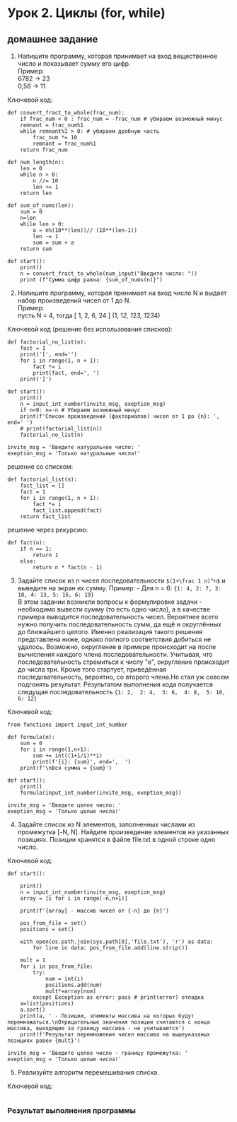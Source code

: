# Урок 2. Циклы (for, while)
## домашнее задание   

1) Напишите программу, которая принимает на вход вещественное число и показывает сумму его цифр.  
Пример:  
6782 -> 23  
0,56 -> 11   
  
Ключевой код:
```
def convert_fract_to_whole(frac_num):
    if frac_num < 0 : frac_num = -frac_num # убираем возможный минус
    remnant = frac_num%1
    while remnant%1 > 0: # убираем дробную часть
        frac_num *= 10 
        remnant = frac_num%1
    return frac_num
        
def num_length(n): 
    len = 0
    while n > 0:
        n //= 10
        len += 1
    return len

def sum_of_nums(len):
    sum = 0
    n=len
    while len > 0:
        a = n%(10**(len))// (10**(len-1))
        len -= 1
        sum = sum + a
    return sum

def start():
    print()
    n = convert_fract_to_whole(num_input("Введите число: "))
    print (f"Сумма цифр равна: {sum_of_nums(n)}")
```
2) Напишите программу, которая принимает на вход число N и выдает набор произведений чисел от 1 до N.  
Пример:  
пусть N = 4, тогда [ 1, 2, 6, 24 ] (1, 1*2, 1*2*3, 1*2*3*4)  

Ключевой код (решение без использования списков):
```
def factorial_no_list(n):
    fact = 1
    print('[', end='')
    for i in range(1, n + 1):
        fact *= i
        print(fact, end=', ')
    print(']')

def start():
    print()
    n = input_int_number(invite_msg, exeption_msg)
    if n<0: n=-n # Убираем возможный минус
    print(f'Список произведений (факториалов) чисел от 1 до {n}: ', end=' ')
    # print(factorial_list(n))
    factorial_no_list(n)

invite_msg = 'Введите натуральное число: '
exeption_msg = 'Только натуральные числа!'
```
решение со списком:
```
def factorial_list(n):
    fact_list = []
    fact = 1
    for i in range(1, n + 1):
        fact *= i
        fact_list.append(fact)
    return fact_list
```
решение через рекурсию:
```
def fact(n):
    if n == 1:
        return 1
    else:
        return n * fact(n - 1)
```
3) Задайте список из n чисел последовательности ```$(1+\frac 1 n)^n$``` и выведите на экран их сумму. Пример: - Для n = 6: ```{1: 4, 2: 7, 3: 10, 4: 13, 5: 16, 6: 19}```  
В этом задании возникли вопросы к формулировке задачи - необходимо вывести сумму (то есть одно число), а в качестве примера выводится последовательность чисел. Вероятнее всего нужно получить последовательность сумм, да ещё и округлённых до ближайшего целого. Именно реализация такого решения представлена ниже, однако полного соответствия добиться не удалось. Возможно, округление в примере происходит на после вычисления каждого члена последовательности. Учитывая, что последовательность стремиться к числу "e", округление происходит до числа три. Кроме того стартует, приведённая последовательность, вероятно, со второго члена.Не стал уж совсем подгонять результат. Результатом выполнения кода получается следущая последовательность ```{1: 2,  2: 4,  3: 6,  4: 8,  5: 10,  6: 12}```

Ключевой код:
```
from functions import input_int_number

def formula(n):
    sum = 0
    for i in range(1,n+1):        
        sum += int((1+1/i)**i)
        print(f'{i}: {sum}', end=',  ')
    print(f'\nВся сумма = {sum}')

def start():
    print()
    formula(input_int_number(invite_msg, exeption_msg))   

invite_msg = 'Введите целое число: '
exeption_msg = 'Только целые числа!'

```
4) Задайте список из N элементов, заполненных числами из промежутка [-N, N]. Найдите произведение элементов на указанных позициях. Позиции хранятся в файле file.txt в одной строке одно число.  

Ключевой код:
```
def start():

    print()
    n = input_int_number(invite_msg, exeption_msg)
    array = [i for i in range(-n,n+1)]

    print(f'{array} - массив чисел от {-n} до {n}')

    pos_from_file = set()
    positions = set() 
    
    with open(os.path.join(sys.path[0],'file.txt'), 'r') as data: 
        for line in data: pos_from_file.add(line.strip())

    mult = 1
    for i in pos_from_file:
        try: 
            num = int(i)
            positions.add(num)
            mult*=array[num]
        except Exception as error: pass # print(error) отладка
    a=list(positions)
    a.sort()
    print(a, ' - Позиции, элементы массива на которых будут перемножаться.\nОтрицательные значения позиции считаются с конца массива, выходящие за границу массива - не учитываются')
    print(f'Результат перемножения чисел массива на вышеуказаных позициях равен {mult}')

invite_msg = 'Введите целое число - границу промежутка: '
exeption_msg = 'Только целые числа!'

```
5) Реализуйте алгоритм перемешивания списка.  

Ключевой код:
```

```

### Результат выполнения программы